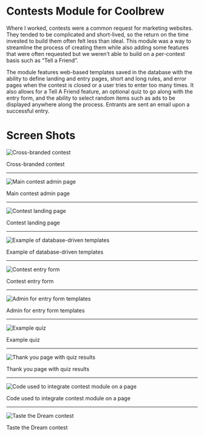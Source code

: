 # Contests Module for Coolbrew

Where I worked, contests were a common request for marketing websites. They tended to be complicated and short-lived, so the return on the time invested to build them often felt less than ideal. This module was a way to streamline the process of creating them while also adding some features that were often requested but we weren’t able to build on a per-contest basis such as “Tell a Friend”.

The module features web-based templates saved in the database with the ability to define landing and entry pages, short and long rules, and error pages when the contest is closed or a user tries to enter too many times. It also allows for a Tell A Friend feature, an optional quiz to go along with the entry form, and the ability to select random items such as ads to be displayed anywhere along the process. Entrants are sent an email upon a successful entry.

# Screen Shots

![Cross-branded contest](/images/contest-01.jpg)

Cross-branded contest

---

![Main contest admin page](/images/contest-02.jpg)

Main contest admin page

---

![Contest landing page](/images/contest-03.jpg)

Contest landing page

---

![Example of database-driven templates](/images/contest-04.jpg)

Example of database-driven templates

---

![Contest entry form](/images/contest-05.jpg)

Contest entry form

---

![Admin for entry form templates](/images/contest-06.jpg)

Admin for entry form templates

---

![Example quiz](/images/contest-08.jpg)

Example quiz

---

![Thank you page with quiz results](/images/contest-07.jpg)

Thank you page with quiz results

---

![Code used to integrate contest module on a page](/images/contest-09.jpg)

Code used to integrate contest module on a page

---

![Taste the Dream contest](/images/contest-10.jpg)

Taste the Dream contest


